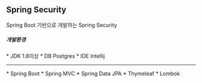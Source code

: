 <h2>Spring Security</h2>
Spring Boot 기반으로 개발하는 Spring Security

<h5>개발환경</h5>
* JDK 1.8이상
* DB Postgres
* IDE Intellij
<hr>
* Spring Boot
* Spring MVC
* Spring Data JPA
* Thymeleaf
* Lombok

